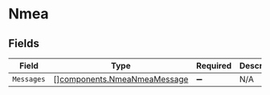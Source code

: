 # Nmea


## Fields

| Field                                                                      | Type                                                                       | Required                                                                   | Description                                                                |
| -------------------------------------------------------------------------- | -------------------------------------------------------------------------- | -------------------------------------------------------------------------- | -------------------------------------------------------------------------- |
| `Messages`                                                                 | [][components.NmeaNmeaMessage](../../models/components/nmeanmeamessage.md) | :heavy_minus_sign:                                                         | N/A                                                                        |